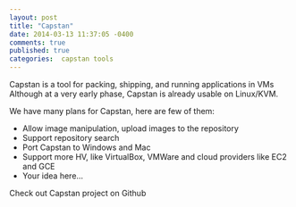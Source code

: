 ```yaml
---
layout: post
title: "Capstan"
date: 2014-03-13 11:37:05 -0400
comments: true
published: true
categories:  capstan tools
---
```

Capstan is a tool for packing, shipping, and running applications in VMs Although at a very early phase, Capstan is already usable on Linux/KVM.

We have many plans for Capstan, here are few of them:

* Allow image manipulation, upload images to the repository
* Support repository search
* Port Capstan to Windows and Mac
* Support more HV, like VirtualBox, VMWare and cloud providers like EC2 and GCE
* Your idea here…

Check out Capstan project on Github
<!-- more -->
